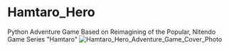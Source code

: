 # Hamtaro_Hero
Python Adventure Game Based on Reimagining of the Popular, Nitendo Game Series "Hamtaro"
![Hamtaro_Hero_Adventure_Game_Cover_Photo](https://user-images.githubusercontent.com/100870737/182396029-d55a3131-9227-4954-9ded-e54eecba39c2.png)
